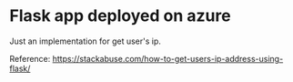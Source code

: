 # Flask app deployed on azure
Just an implementation for get user's ip.<br>

Reference: https://stackabuse.com/how-to-get-users-ip-address-using-flask/

